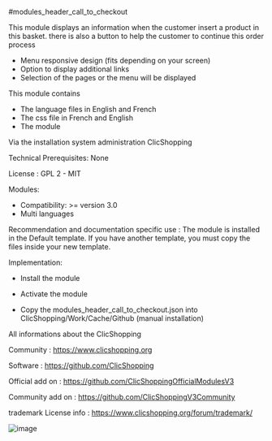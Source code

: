 #modules_header_call_to_checkout

This module displays an information when the customer insert a product in this basket. there is also a button to help the customer to continue this order process

- Menu responsive design (fits depending on your screen)
- Option to display additional links
- Selection of the pages or the menu will be displayed 

This module contains

- The language files in English and French
- The css file in French and English
- The module
  
Via the installation system administration ClicShopping

Technical Prerequisites: None

License : GPL 2 - MIT

Modules:

- Compatibility: >= version 3.0
- Multi languages

Recommendation and documentation specific use :
The module is installed in the Default template.
If you have another template, you must copy the files inside your new template.

Implementation:

- Install the module
- Activate the module

- Copy the modules_header_call_to_checkout.json into ClicShopping/Work/Cache/Github (manual installation)

All informations about the ClicShopping

 Community : https://www.clicshopping.org

 Software : https://github.com/ClicShopping

 Official add on : https://github.com/ClicShoppingOfficialModulesV3

 Community add on : https://github.com/ClicShoppingV3Community

 trademark License info : https://www.clicshopping.org/forum/trademark/ 


![image](https://raw.github.com/ClicShoppingAddsOn/modules_header_call_to_checkout/master/infos_json/modules_header_call_to_checkout.png)
